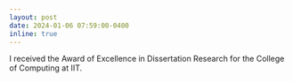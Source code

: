 ```yaml
---
layout: post
date: 2024-01-06 07:59:00-0400
inline: true
---
```


I received the Award of Excellence in Dissertation Research for the College of Computing at IIT.    
